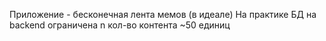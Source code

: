 Приложение - бесконечная лента мемов (в идеале)
На практике БД на backend ограничена n кол-во контента ~50 единиц 
